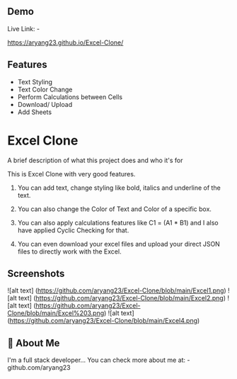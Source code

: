 
## Demo

Live Link: -

https://aryang23.github.io/Excel-Clone/
## Features

- Text Styling
- Text Color Change
- Perform Calculations between Cells
- Download/ Upload
- Add Sheets


# Excel Clone

A brief description of what this project does and who it's for

This is Excel Clone with very good features.


1. You can add text, change styling like bold, italics and underline of the text.

2. You can also change the Color of Text and Color of a specific box.

3. You can also apply calculations features like C1 = (A1 * B1) and I also have applied Cyclic Checking for that.

4. You can even download your excel files and upload your direct JSON files to directly work with the Excel.

## Screenshots


![alt text] (https://github.com/aryang23/Excel-Clone/blob/main/Excel1.png)
![alt text] (https://github.com/aryang23/Excel-Clone/blob/main/Excel2.png)
![alt text] (https://github.com/aryang23/Excel-Clone/blob/main/Excel%203.png)
![alt text] (https://github.com/aryang23/Excel-Clone/blob/main/Excel4.png)

## 🚀 About Me
I'm a full stack developer...
You can check more about me at: - github.com/aryang23

